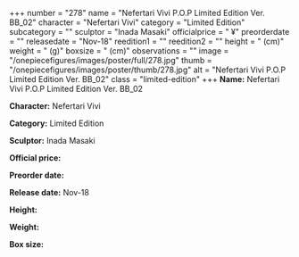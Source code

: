 +++
number = "278"
name = "Nefertari Vivi P.O.P Limited Edition Ver. BB_02"
character = "Nefertari Vivi"
category = "Limited Edition"
subcategory = ""
sculptor = "Inada Masaki"
officialprice = " ¥"
preorderdate = ""
releasedate = "Nov-18"
reedition1 = ""
reedition2 = ""
height = " (cm)"
weight = " (g)"
boxsize = " (cm)"
observations = ""
image = "/onepiecefigures/images/poster/full/278.jpg"
thumb = "/onepiecefigures/images/poster/thumb/278.jpg"
alt = "Nefertari Vivi P.O.P Limited Edition Ver. BB_02"
class = "limited-edition"
+++
**Name:** Nefertari Vivi P.O.P Limited Edition Ver. BB_02

**Character:** Nefertari Vivi

**Category:** Limited Edition 

**Sculptor:** Inada Masaki

**Official price:** 

**Preorder date:** 

**Release date:** Nov-18

**Height:** 

**Weight:** 

**Box size:** 
